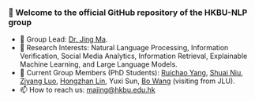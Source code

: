### 👋 Welcome to the official GitHub repository of the HKBU-NLP group
- 🔭 Group Lead: [Dr. Jing Ma](https://majingcuhk.github.io/).
- 💞️ Research Interests: Natural Language Processing, Information Verification, Social Media Analytics, Information Retrieval, Explainable Machine Learning, and Large Language Models.
- 🌱 Current Group Members (PhD Students): [Ruichao Yang](https://scholar.google.com/citations?user=DI3rqUAAAAAJ&hl=en), [Shuai Niu](https://scholar.google.com/citations?user=lIpm3nEAAAAJ&hl=zh-CN&inst=10806615469772578445&oi=ao), [Ziyang Luo](https://scholar.google.com/citations?user=VI8NeJEAAAAJ&hl=en), [Hongzhan Lin](https://scholar.google.com/citations?user=hOF1SLoAAAAJ&hl=en), Yuxi Sun, [Bo Wang](https://scholar.google.com/citations?user=AwFj_u8AAAAJ&hl=zh-CN&inst=10806615469772578445&oi=ao) (visiting from JLU).
- 📫 How to reach us: majing@hkbu.edu.hk

<!---
HKBUNLP/HKBUNLP is a ✨ special ✨ repository because its `README.md` (this file) appears on your GitHub profile.
You can click the Preview link to take a look at your changes.
--->
